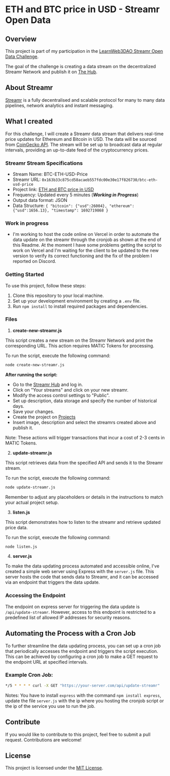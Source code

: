 # ETH and BTC price in USD - Streamr Open Data

## Overview

This project is part of my participation in the [LearnWeb3DAO Streamr Open Data Challenge](https://learnweb3.io/bounties/open-data-challenge-bounty/).

The goal of the challenge is creating a data stream on the decentralized Streamr Network and publish it on [The Hub](https://streamr.network/hub/projects).

## About Streamr

[Streamr](https://streamr.network/) is a fully decentralised and scalable protocol for many to many data pipelines, network analytics and instant messaging.

## What I created

For this challenge, I will create a Streamr data stream that delivers real-time price updates for Ethereum and Bitcoin in USD. The data will be sourced from [CoinGecko API](https://www.coingecko.com/en/api).
The stream will be set up to broadcast data at regular intervals, providing an up-to-date feed of the cryptocurrency prices.

### Streamr Stream Specifications

- Stream Name: BTC-ETH-USD-Price
- Streamr URL: `0x163b33c875cd58acaeb557fdc00e30e17f826730/btc-eth-usd-price`
- Project link: [ETH and BTC price in USD](https://streamr.network/hub/projects/0xa16f5969418978a2fcb409af2fe43fa3bcd1c1122931da4b9aca73692956f375/edit)
- Frequency: Updated every 5 minutes (**_Working in Progress_**)
- Output data format: JSON
- Data Structure: `{ "bitcoin": {"usd":26004}, "ethereum": {"usd":1656.13}, "timestamp": 1692719868 }`

### Work in progress

- I'm working to host the code online on Vercel in order to automate the data update on the streamr through the cronjob as shown at the end of this Readme. At the moment I have some problems getting the script to work on Vercel and I'm waiting for the client to be updated to the new version to verify its correct functioning and the fix of the problem I reported on Discord.

### Getting Started

To use this project, follow these steps:

1. Clone this repository to your local machine.
2. Set up your development environment by creating a `.env` file.
3. Run `npm install` to install required packages and dependencies.

### Files

1. **create-new-streamr.js**

This script creates a new stream on the Streamr Network and print the corresponding URL. This action requires MATIC Tokens for processing.

To run the script, execute the following command:

```bash
node create-new-streamr.js
```

**After running the script:**

- Go to the [Streamr Hub](https://streamr.network/hub/streams) and log in.
- Click on "Your streams" and click on your new streamr.
- Modify the access control settings to "Public".
- Set up description, data storage and specify the number of historical days.
- Save your changes.
- Create the project on [Projects](https://streamr.network/hub/projects)
- Insert image, description and select the streamrs created above and publish it.

Note: These actions will trigger transactions that incur a cost of 2-3 cents in MATIC Tokens.

2. **update-streamr.js**

This script retrieves data from the specified API and sends it to the Streamr stream.

To run the script, execute the following command:

```bash
node update-streamr.js
```

Remember to adjust any placeholders or details in the instructions to match your actual project setup.

3. **listen.js**

This script demonstrates how to listen to the streamr and retrieve updated price data.

To run the script, execute the following command:

```bash
node listen.js
```

4. **server.js**

To make the data updating process automated and accessible online, I've created a simple web server using Express with the `server.js` file. This server hosts the code that sends data to Streamr, and it can be accessed via an endpoint that triggers the data update.

### Accessing the Endpoint

The endpoint on express server for triggering the data update is `/api/update-streamr`. However, access to this endpoint is restricted to a predefined list of allowed IP addresses for security reasons.

## Automating the Process with a Cron Job

To further streamline the data updating process, you can set up a cron job that periodically accesses the endpoint and triggers the script execution. This can be achieved by configuring a cron job to make a GET request to the endpoint URL at specified intervals.

### Example Cron Job:

```bash
*/5 * * * * curl -X GET "https://your-server.com/api/update-streamr"
```

Notes: You have to install `express` with the command `npm install express`, update the file `server.js` with the ip where you hosting the cronjob script or the ip of the service you use to run the job.

## Contribute

If you would like to contribute to this project, feel free to submit a pull request. Contributions are welcome!

## License

This project is licensed under the [MIT License](LICENSE).
